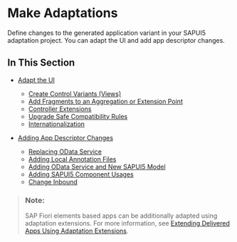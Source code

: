 <!-- loio6d2cfea8baf248b6bea6063086a36344 -->

# Make Adaptations

Define changes to the generated application variant in your SAPUI5 adaptation project. You can adapt the UI and add app descriptor changes.



<a name="loio6d2cfea8baf248b6bea6063086a36344__section_x1y_ncq_d1c"/>

## In This Section

-   [Adapt the UI](adapt-the-ui-af9747f.md)

    -   [Create Control Variants \(Views\)](create-control-variants-views-b4026b7.md)
    -   [Add Fragments to an Aggregation or Extension Point](add-fragments-to-an-aggregation-or-extension-point-6033d56.md)
    -   [Controller Extensions](controller-extensions-f43630d.md)
    -   [Upgrade Safe Compatibility Rules](upgrade-safe-compatibility-rules-53706e2.md)
    -   [Internationalization](internationalization-f6d1972.md)

-   [Adding App Descriptor Changes](adding-app-descriptor-changes-115ad56.md)
    -   [Replacing OData Service](replacing-odata-service-e913fbf.md)
    -   [Adding Local Annotation Files](adding-local-annotation-files-c5d62ca.md)
    -   [Adding OData Service and New SAPUI5 Model](adding-odata-service-and-new-sapui5-model-886e83b.md)
    -   [Adding SAPUI5 Component Usages](adding-sapui5-component-usages-dd4b6e4.md)
    -   [Change Inbound](change-inbound-4ce1920.md)


> ### Note:  
> SAP Fiori elements based apps can be additionally adapted using adaptation extensions. For more information, see [Extending Delivered Apps Using Adaptation Extensions](https://ui5.sap.com/#/topic/52fc48b479314d0688be24f699778c47).

